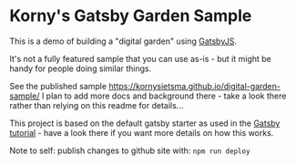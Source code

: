 # Korny's Gatsby Garden Sample

This is a demo of building a "digital garden" using [GatsbyJS](https://www.gatsbyjs.org/).

It's not a fully featured sample that you can use as-is - but it might be handy for people doing similar things.

See the published sample <https://kornysietsma.github.io/digital-garden-sample/>
I plan to add more docs and background there - take a look there rather than relying on this readme for details...

This project is based on the default gatsby starter as used in the [Gatsby tutorial](https://www.gatsbyjs.org/tutorial/) - have a look there if you want more details on how this works.

Note to self: publish changes to github site with:
`npm run deploy`